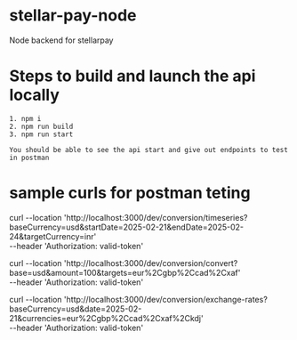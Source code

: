 # stellar-pay-node
Node backend for stellarpay 

# Steps to build and launch the api locally 

    1. npm i
    2. npm run build
    3. npm run start

    You should be able to see the api start and give out endpoints to test in postman

# sample curls for postman teting


curl --location 'http://localhost:3000/dev/conversion/timeseries?baseCurrency=usd&startDate=2025-02-21&endDate=2025-02-24&targetCurrency=inr' \
--header 'Authorization: valid-token'

curl --location 'http://localhost:3000/dev/conversion/convert?base=usd&amount=100&targets=eur%2Cgbp%2Ccad%2Cxaf' \
--header 'Authorization: valid-token'

curl --location 'http://localhost:3000/dev/conversion/exchange-rates?baseCurrency=usd&date=2025-02-21&currencies=eur%2Cgbp%2Ccad%2Cxaf%2Ckdj' \
--header 'Authorization: valid-token'